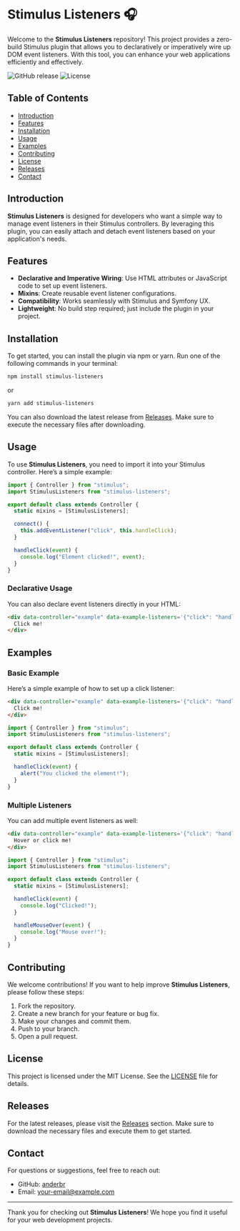 # Stimulus Listeners 🎧

Welcome to the **Stimulus Listeners** repository! This project provides a zero-build Stimulus plugin that allows you to declaratively or imperatively wire up DOM event listeners. With this tool, you can enhance your web applications efficiently and effectively.

![GitHub release](https://img.shields.io/github/release/anderbr/stimulus-listeners.svg) ![License](https://img.shields.io/github/license/anderbr/stimulus-listeners.svg)

## Table of Contents

- [Introduction](#introduction)
- [Features](#features)
- [Installation](#installation)
- [Usage](#usage)
- [Examples](#examples)
- [Contributing](#contributing)
- [License](#license)
- [Releases](#releases)
- [Contact](#contact)

## Introduction

**Stimulus Listeners** is designed for developers who want a simple way to manage event listeners in their Stimulus controllers. By leveraging this plugin, you can easily attach and detach event listeners based on your application's needs.

## Features

- **Declarative and Imperative Wiring**: Use HTML attributes or JavaScript code to set up event listeners.
- **Mixins**: Create reusable event listener configurations.
- **Compatibility**: Works seamlessly with Stimulus and Symfony UX.
- **Lightweight**: No build step required; just include the plugin in your project.

## Installation

To get started, you can install the plugin via npm or yarn. Run one of the following commands in your terminal:

```bash
npm install stimulus-listeners
```

or 

```bash
yarn add stimulus-listeners
```

You can also download the latest release from [Releases](https://github.com/anderbr/stimulus-listeners/releases). Make sure to execute the necessary files after downloading.

## Usage

To use **Stimulus Listeners**, you need to import it into your Stimulus controller. Here’s a simple example:

```javascript
import { Controller } from "stimulus";
import StimulusListeners from "stimulus-listeners";

export default class extends Controller {
  static mixins = [StimulusListeners];

  connect() {
    this.addEventListener("click", this.handleClick);
  }

  handleClick(event) {
    console.log("Element clicked!", event);
  }
}
```

### Declarative Usage

You can also declare event listeners directly in your HTML:

```html
<div data-controller="example" data-example-listeners='{"click": "handleClick"}'>
  Click me!
</div>
```

## Examples

### Basic Example

Here’s a simple example of how to set up a click listener:

```html
<div data-controller="example" data-example-listeners='{"click": "handleClick"}'>
  Click me!
</div>
```

```javascript
import { Controller } from "stimulus";
import StimulusListeners from "stimulus-listeners";

export default class extends Controller {
  static mixins = [StimulusListeners];

  handleClick(event) {
    alert("You clicked the element!");
  }
}
```

### Multiple Listeners

You can add multiple event listeners as well:

```html
<div data-controller="example" data-example-listeners='{"click": "handleClick", "mouseover": "handleMouseOver"}'>
  Hover or click me!
</div>
```

```javascript
import { Controller } from "stimulus";
import StimulusListeners from "stimulus-listeners";

export default class extends Controller {
  static mixins = [StimulusListeners];

  handleClick(event) {
    console.log("Clicked!");
  }

  handleMouseOver(event) {
    console.log("Mouse over!");
  }
}
```

## Contributing

We welcome contributions! If you want to help improve **Stimulus Listeners**, please follow these steps:

1. Fork the repository.
2. Create a new branch for your feature or bug fix.
3. Make your changes and commit them.
4. Push to your branch.
5. Open a pull request.

## License

This project is licensed under the MIT License. See the [LICENSE](LICENSE) file for details.

## Releases

For the latest releases, please visit the [Releases](https://github.com/anderbr/stimulus-listeners/releases) section. Make sure to download the necessary files and execute them to get started.

## Contact

For questions or suggestions, feel free to reach out:

- GitHub: [anderbr](https://github.com/anderbr)
- Email: your-email@example.com

---

Thank you for checking out **Stimulus Listeners**! We hope you find it useful for your web development projects.